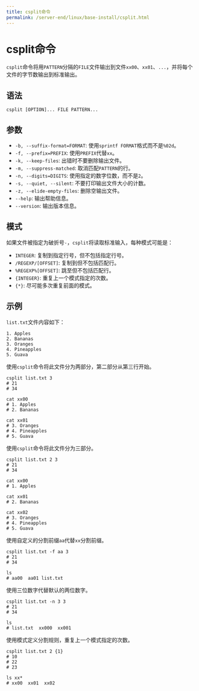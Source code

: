 ```yaml
---
title: csplit命令
permalink: /server-end/linux/base-install/csplit.html
---
```

  

# csplit命令

`csplit`命令将用`PATTERN`分隔的`FILE`文件输出到文件`xx00`、`xx01`、`...`，并将每个文件的字节数输出到标准输出。

## 语法

```shell
csplit [OPTION]... FILE PATTERN...
```

## 参数

- `-b, --suffix-format=FORMAT`: 使用`sprintf FORMAT`格式而不是`%02d`。
- `-f, --prefix=PREFIX`: 使用`PREFIX`代替`xx`。
- `-k, --keep-files`: 出错时不要删除输出文件。
- `-m, --suppress-matched`: 取消匹配`PATTERN`的行。
- `-n, --digits=DIGITS`: 使用指定的数字位数，而不是`2`。
- `-s, --quiet, --silent`: 不要打印输出文件大小的计数。
- `-z, --elide-empty-files`: 删除空输出文件。
- `--help`: 输出帮助信息。
- `--version`: 输出版本信息。

## 模式

如果文件被指定为破折号`-`，`csplit`将读取标准输入，每种模式可能是：

- `INTEGER`: 复制到指定行号，但不包括指定行号。
- `/REGEXP/[OFFSET]`: 复制到但不包括匹配行。
- `%REGEXP%[OFFSET]`: 跳至但不包括匹配行。
- `{INTEGER}`: 重复上一个模式指定的次数。
- `{*}`: 尽可能多次重复前面的模式。

## 示例

`list.txt`文件内容如下：

```text
1. Apples
2. Bananas
3. Oranges
4. Pineapples
5. Guava
```

使用`csplit`命令将此文件分为两部分，第二部分从第三行开始。

```shell
csplit list.txt 3
# 21
# 34

cat xx00
# 1. Apples
# 2. Bananas

cat xx01
# 3. Oranges
# 4. Pineapples
# 5. Guava
```

使用`csplit`命令将此文件分为三部分。

```shell
csplit list.txt 2 3
# 21
# 34

cat xx00
# 1. Apples

cat xx01
# 2. Bananas

cat xx02
# 3. Oranges
# 4. Pineapples
# 5. Guava
```

使用自定义的分割前缀`aa`代替`xx`分割前缀。

```shell
csplit list.txt -f aa 3
# 21
# 34

ls
# aa00  aa01 list.txt
```

使用三位数字代替默认的两位数字。

```shell
csplit list.txt -n 3 3
# 21
# 34

ls
# list.txt  xx000  xx001
```

使用模式定义分割规则，重复上一个模式指定的次数。

```shell
csplit list.txt 2 {1}
# 10
# 22
# 23

ls xx*
# xx00  xx01  xx02
```
